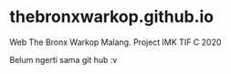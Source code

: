 # thebronxwarkop.github.io
Web The Bronx Warkop Malang. Project IMK TIF C 2020

Belum ngerti sama git hub :v

